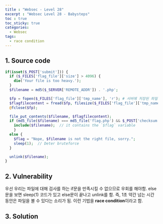 ```yaml
---
title : "Websec - Level 28"
excerpt : "Websec Level 28 - Babysteps"
toc : true
toc_sticky: true
categories:
  - Websec
tags:
  - race condition
---
```


## 1. Source code

``` php
if(isset($_POST['submit'])) {
  if ($_FILES['flag_file']['size'] > 4096) {
    die('Your file is too heavy.');
  }
  $filename = md5($_SERVER['REMOTE_ADDR']) . '.php';

  $fp = fopen($_FILES['flag_file']['tmp_name'], 'r'); # 서버에 저장된 파일을 읽기모드로 열기
  $flagfilecontent = fread($fp, filesize($_FILES['flag_file']['tmp_name']));
  @fclose($fp);

  file_put_contents($filename, $flagfilecontent);
  if (md5_file($filename) === md5_file('flag.php') && $_POST['checksum'] == crc32($_POST['checksum'])) {
    include($filename);  // it contains the `$flag` variable
    } 
  else {
    $flag = "Nope, $filename is not the right file, sorry.";
    sleep(1);  // Deter bruteforce
  }

  unlink($filename);
}
```

## 2. Vulnerability

우선 우리는 파일에 대해 검사를 하는 if문을 만족시킬 수 없으므로 우회를 해야함. else 문을 보면 sleep(1) 코드가 있고 else문이 끝나고 unlink를 함. 즉, 1초 약간 넘는 시간동안은 파일을 볼 수 있다는 소리가 됨. 이런 기법을 **race condition**이라고 함. 


## 3. Solution

